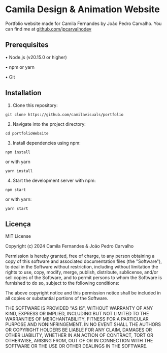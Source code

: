 # Camila Design & Animation Website

Portfolio website made for Camila Fernandes by João Pedro Carvalho. You can find me at [github.com/jpcarvalhodev](https://github.com/jpcarvalhodev)

## Prerequisites

• Node.js (v20.15.0 or higher)

• npm or yarn

• Git

## Installation

1. Clone this repository:
 
```
git clone https://github.com/camilavisuals/portfolio
```

2. Navigate into the project directory:

```
cd portfolioWebsite
```

3. Install dependencies using npm:

```
npm install
```

 or with yarn

```
yarn install
```

4. Start the development server with npm:

```
npm start
```

 or with yarn:

```
yarn start
```

## Licença

MIT License

Copyright (c) 2024 Camila Fernandes & João Pedro Carvalho

Permission is hereby granted, free of charge, to any person obtaining a copy
of this software and associated documentation files (the "Software"), to deal
in the Software without restriction, including without limitation the rights
to use, copy, modify, merge, publish, distribute, sublicense, and/or sell
copies of the Software, and to permit persons to whom the Software is
furnished to do so, subject to the following conditions:

The above copyright notice and this permission notice shall be included in all
copies or substantial portions of the Software.

THE SOFTWARE IS PROVIDED "AS IS", WITHOUT WARRANTY OF ANY KIND, EXPRESS OR
IMPLIED, INCLUDING BUT NOT LIMITED TO THE WARRANTIES OF MERCHANTABILITY,
FITNESS FOR A PARTICULAR PURPOSE AND NONINFRINGEMENT. IN NO EVENT SHALL THE
AUTHORS OR COPYRIGHT HOLDERS BE LIABLE FOR ANY CLAIM, DAMAGES OR OTHER
LIABILITY, WHETHER IN AN ACTION OF CONTRACT, TORT OR OTHERWISE, ARISING FROM,
OUT OF OR IN CONNECTION WITH THE SOFTWARE OR THE USE OR OTHER DEALINGS IN THE
SOFTWARE.